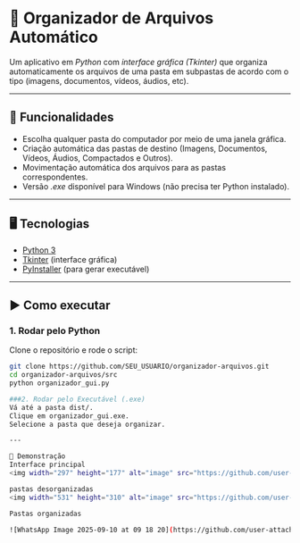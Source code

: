 # 📂 Organizador de Arquivos Automático

Um aplicativo em *Python* com *interface gráfica (Tkinter)* que organiza automaticamente os arquivos de uma pasta em subpastas de acordo com o tipo (imagens, documentos, vídeos, áudios, etc).

---

## 🚀 Funcionalidades
- Escolha qualquer pasta do computador por meio de uma janela gráfica.
- Criação automática das pastas de destino (Imagens, Documentos, Vídeos, Áudios, Compactados e Outros).
- Movimentação automática dos arquivos para as pastas correspondentes.
- Versão *.exe* disponível para Windows (não precisa ter Python instalado).

---

## 🖥️ Tecnologias
- [Python 3](https://www.python.org/)  
- [Tkinter](https://docs.python.org/3/library/tkinter.html) (interface gráfica)  
- [PyInstaller](https://pyinstaller.org/) (para gerar executável)  

---

## ▶️ Como executar

### 1. Rodar pelo Python
Clone o repositório e rode o script:

```bash
git clone https://github.com/SEU_USUARIO/organizador-arquivos.git
cd organizador-arquivos/src
python organizador_gui.py

###2. Rodar pelo Executável (.exe)
Vá até a pasta dist/.
Clique em organizador_gui.exe.
Selecione a pasta que deseja organizar.

---

📸 Demonstração
Interface principal
<img width="297" height="177" alt="image" src="https://github.com/user-attachments/assets/8dae0a0f-1c7d-4539-a7bf-004c99e8aaa0" />

pastas desorganizadas
<img width="531" height="310" alt="image" src="https://github.com/user-attachments/assets/86ec65f4-d478-42ed-a607-37bd822cfe72" />

Pastas organizadas

![WhatsApp Image 2025-09-10 at 09 18 20](https://github.com/user-attachments/assets/5eaa52c5-06a7-4a6a-a0b0-da533c404fed)
